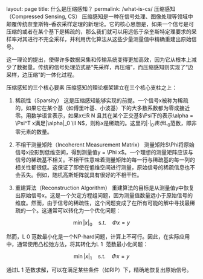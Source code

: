 layout: page title: 什么是压缩感知？ permalink: /what-is-cs/
压缩感知（Compressed Sensing, CS）
压缩感知是一种在信号处理、图像处理等领域中颠覆传统奈奎斯特-香农采样定理的新理论。它的核心思想是，如果一个信号是可压缩的或者在某个基下是稀疏的，那么我们就可以用远低于奈奎斯特定理要求的采样率对其进行不完全采样，并利用优化算法从这些少量测量值中精确重建出原始信号。

这一理论的提出，使得许多数据采集和传输系统变得更加高效，因为它从根本上减少了数据量。传统的信号处理范式是“先采样，再压缩”，而压缩感知则实现了“边采样，边压缩”的一体化过程。

压缩感知的三个核心要素
压缩感知的理论框架建立在三个核心支柱之上：

1. 稀疏性（Sparsity）
这是压缩感知能够实现的前提。一个信号x被称为稀疏的，如果它在某个基（如傅里叶基、小波基）下的大多数系数都为零或接近零。用数学语言表示，如果x∈R 
N
 且其在某个正交基$\Psi下的表示\alpha = \Psi^T x满足|\alpha|_0 \ll N$，则称x是稀疏的。这里的$| \cdot |_0表示L_0$范数，即非零元素的数量。

2. 不相干测量矩阵（Incoherent Measurement Matrix）
测量矩阵$\Phi将原始信号x投影到低维空间，得到测量值y = \Phi x$。一个理想的测量矩阵应该与信号的稀疏基不相关。不相干性意味着测量矩阵的每一行与稀疏基的每一列的相关性都很低。这保证了即使在低维空间进行测量，原始信号的稀疏信息也不会丢失。例如，随机高斯矩阵就具有很好的不相干性。

3. 重建算法（Reconstruction Algorithm）
重建算法的目标是从测量值y中恢复出原始信号x。这是一个欠定方程组问题，因为测量值数量远小于原始信号的维度。然而，由于信号的稀疏性，这个问题变成了在所有可能的解中寻找最稀疏的一个。这通常可以转化为一个优化问题：

$$ \min |x|_0 \quad \text{s.t.} \quad \Phi x = y $$

然而，L 
0
​
 范数最小化是一个NP-hard问题，计算上不可行。因此，在实际应用中，通常使用凸松弛方法，将其转化为L 
1
​
 范数最小化问题：

$$ \min |x|_1 \quad \text{s.t.} \quad \Phi x = y $$

通过L 
1
​
 范数求解，可以在满足某些条件（如RIP）下，精确地恢复出原始信号。